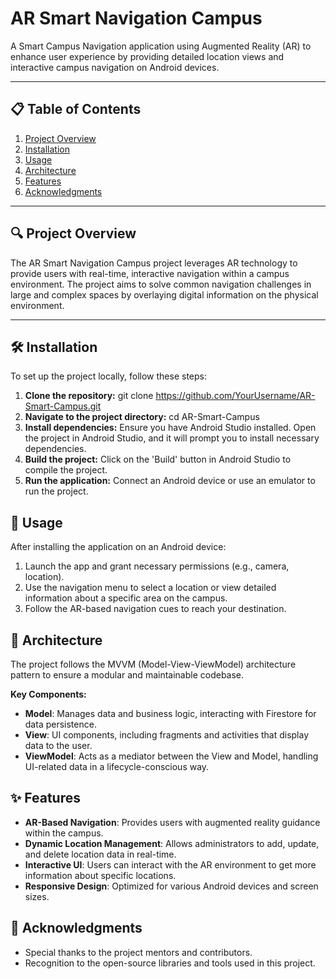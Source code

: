 # AR Smart Navigation Campus

A Smart Campus Navigation application using Augmented Reality (AR) to enhance user experience by providing detailed location views and interactive campus navigation on Android devices.

---

## 📋 **Table of Contents**
1. [Project Overview](#project-overview)
2. [Installation](#installation)
3. [Usage](#usage)
4. [Architecture](#architecture)
5. [Features](#features)
6. [Acknowledgments](#acknowledgments)

---

## 🔍 **Project Overview**
The AR Smart Navigation Campus project leverages AR technology to provide users with real-time, interactive navigation within a campus environment. The project aims to solve common navigation challenges in large and complex spaces by overlaying digital information on the physical environment.

---

## 🛠️ **Installation**
To set up the project locally, follow these steps:

1. **Clone the repository:**
   git clone https://github.com/YourUsername/AR-Smart-Campus.git
2. **Navigate to the project directory:**
   cd AR-Smart-Campus
3. **Install dependencies:**
   Ensure you have Android Studio installed. Open the project in Android Studio, and it will prompt you to install necessary dependencies.
4. **Build the project:**
   Click on the 'Build' button in Android Studio to compile the project.
5. **Run the application:**
   Connect an Android device or use an emulator to run the project.

## 🚀 **Usage**
After installing the application on an Android device:

1.  Launch the app and grant necessary permissions (e.g., camera, location).
2.  Use the navigation menu to select a location or view detailed information about a specific area on the campus.
3.  Follow the AR-based navigation cues to reach your destination.

## 🧩 **Architecture**
The project follows the MVVM (Model-View-ViewModel) architecture pattern to ensure a modular and maintainable codebase.

**Key Components:**
+ **Model**: Manages data and business logic, interacting with Firestore for data persistence.
+ **View**: UI components, including fragments and activities that display data to the user.
+ **ViewModel**: Acts as a mediator between the View and Model, handling UI-related data in a lifecycle-conscious way.

## ✨ **Features** 
+ **AR-Based Navigation**: Provides users with augmented reality guidance within the campus.
+ **Dynamic Location Management**: Allows administrators to add, update, and delete location data in real-time.
+ **Interactive UI**: Users can interact with the AR environment to get more information about specific locations.
+ **Responsive Design**: Optimized for various Android devices and screen sizes.
   
## 🙌 **Acknowledgments**
+ Special thanks to the project mentors and contributors.
+ Recognition to the open-source libraries and tools used in this project.
